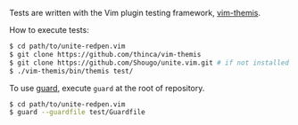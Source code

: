 Tests are written with the Vim plugin testing framework, [vim-themis](https://github.com/thinca/vim-themis).

How to execute tests:

```sh
$ cd path/to/unite-redpen.vim
$ git clone https://github.com/thinca/vim-themis
$ git clone https://github.com/Shougo/unite.vim.git # if not installed yet
$ ./vim-themis/bin/themis test/
```

To use [guard](https://github.com/guard/guard), execute `guard` at the root of repository.

```sh
$ cd path/to/unite-redpen.vim
$ guard --guardfile test/Guardfile
```
